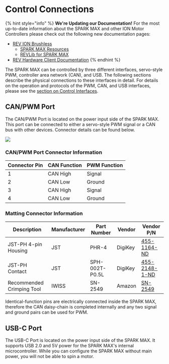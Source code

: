 # Control Connections

{% hint style="info" %}
**We're Updating our Documentation!** For the most up-to-date information about the SPARK MAX and other ION Motor Controllers please check out the following new documentation pages:&#x20;

* [REV ION Brushless ](https://docs.revrobotics.com/brushless)
  * [SPARK MAX Resources](https://docs.revrobotics.com/brushless/links#spark-max-links)
  * [REVLib for SPARK MAX](https://docs.revrobotics.com/brushless/spark-max/revlib)
* [REV Hardware Client Documentation](https://docs.revrobotics.com/rev-hardware-client/)
{% endhint %}

The SPARK MAX can be controlled by three different interfaces, servo-style PWM, controller area network (CAN), and USB. The following sections describe the physical connections to these interfaces in detail. For details on the operation and protocols of the PWM, CAN, and USB interfaces, please see the [section on Control Interfaces](../operating-modes/control-interfaces.md).&#x20;

## CAN/PWM Port

The CAN/PWM Port is located on the power input side of the SPARK MAX. This port can be connected to either a servo-style PWM signal or a CAN bus with other devices. Connector details can be found below.

![](https://cdn8.bigcommerce.com/s-t3eo8vwp22/product\_images/uploaded\_images/can-pwm-portpinout.png)

### CAN/PWM Port Connector Information

| Connector Pin | CAN Function | PWM Function |
| ------------- | ------------ | ------------ |
| 1             | CAN High     | Signal       |
| 2             | CAN Low      | Ground       |
| 3             | CAN High     | Signal       |
| 4             | CAN Low      | Ground       |

### Matting Connector Information

| **Description**           | **Manufacturer** | **Part Number** | **Vendor** | **Vendor P/N**                                                                                                                                              |
| ------------------------- | ---------------- | --------------- | ---------- | ----------------------------------------------------------------------------------------------------------------------------------------------------------- |
| JST-PH 4-pin Housing      | JST              | PHR-4           | DigiKey    | [455-1164-ND](https://www.digikey.com/products/en?keywords=455-1164-ND)                                                                                     |
| JST-PH Contact            | JST              | SPH-002T-P0.5L  | DigiKey    | [455-2148-1-ND](https://www.digikey.com/products/en?keywords=455-2148-1-ND)                                                                                 |
| Recommended Crimping Tool | IWISS            | SN-2549         | Amazon     | [SN-2549](https://www.amazon.com/IWISS-Crimping-AWG28-18-Ratcheting-Connector/dp/B01N4L8QMW/ref=sr\_1\_2?ie=UTF8\&qid=1546882885\&sr=8-2\&keywords=sn-2549) |

Identical-function pins are electrically connected inside the SPARK MAX, therefore the CAN daisy-chain is completed internally and any two signal and ground pairs can be used for PWM.

## USB-C Port

The USB-C Port is located on the power input side of the SPARK MAX. It supports USB 2.0 and 5V power for the SPARK MAX's internal microcontroller. While you can configure the SPARK MAX without main power, you will not be able to spin a motor.
